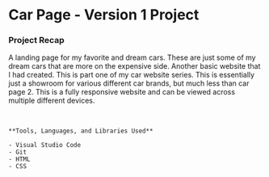 # Car Page - Version 1 Project

### Project Recap

A landing page for my favorite and dream cars. These are just some of my dream cars that are more on the expensive side.
Another basic website that I had created.  This is part one of my car website series. This is essentially just a showroom for various different car brands, but much less than car page 2. 
This is a fully responsive website and can be viewed across multiple different devices.

<br>

```
**Tools, Languages, and Libraries Used**

- Visual Studio Code
- Git
- HTML
- CSS
```
